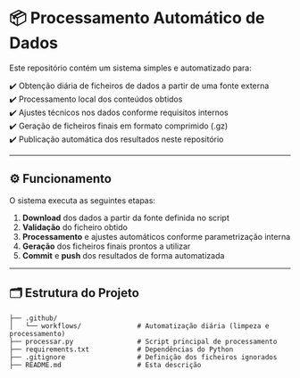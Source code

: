# 📦 Processamento Automático de Dados

Este repositório contém um sistema simples e automatizado para:

✔️ Obtenção diária de ficheiros de dados a partir de uma fonte externa  
✔️ Processamento local dos conteúdos obtidos  
✔️ Ajustes técnicos nos dados conforme requisitos internos  
✔️ Geração de ficheiros finais em formato comprimido (.gz)  
✔️ Publicação automática dos resultados neste repositório  

---

## ⚙️ Funcionamento

O sistema executa as seguintes etapas:

1. **Download** dos dados a partir da fonte definida no script  
2. **Validação** do ficheiro obtido  
3. **Processamento** e ajustes automáticos conforme parametrização interna  
4. **Geração** dos ficheiros finais prontos a utilizar  
5. **Commit** e **push** dos resultados de forma automatizada  

---

## 🗂️ Estrutura do Projeto

```plaintext
├── .github/
│   └── workflows/              # Automatização diária (limpeza e processamento)
├── processar.py                # Script principal de processamento
├── requirements.txt            # Dependências do Python
├── .gitignore                  # Definição dos ficheiros ignorados
├── README.md                   # Esta descrição
